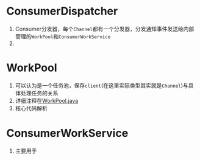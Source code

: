 


# ConsumerDispatcher
1. Consumer分发器，每个`Channel`都有一个分发器，分发通知事件发送给内部管理的`WorkPool`和`ConsumerWorkService`
2. 


# WorkPool
1. 可以认为是一个任务池，保存`client`(在这里实际类型其实就是`Channel`)与具体处理任务的关系
2. 详细注释在[WorkPool.java](../rabbitmq-java-client/src/main/java/com/rabbitmq/client/impl/WorkPool.java)
3. 核心代码解析

# ConsumerWorkService
1. 主要用于


